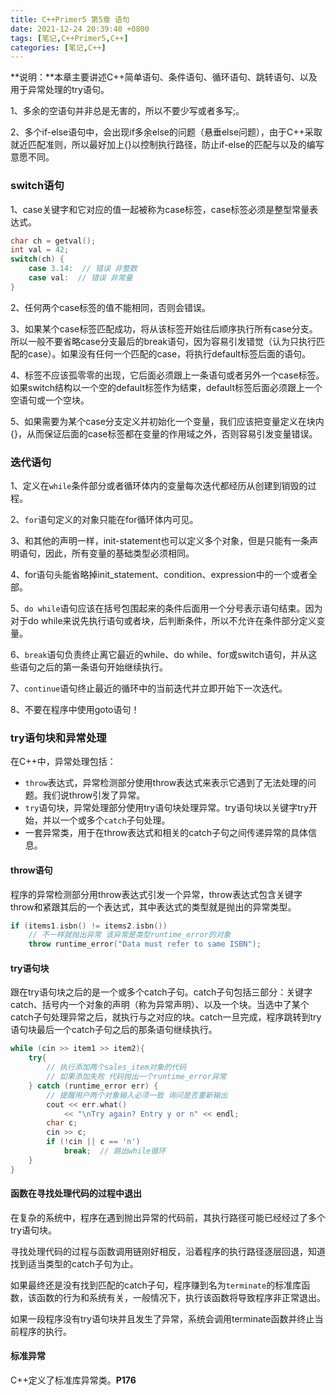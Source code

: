 ```yaml
---
title: C++Primer5 第5章 语句
date: 2021-12-24 20:39:40 +0800
tags: [笔记,C++Primer5,C++]
categories: [笔记,C++]
---
```


**说明：**本章主要讲述C++简单语句、条件语句、循环语句、跳转语句、以及用于异常处理的try语句。

1、多余的空语句并非总是无害的，所以不要少写或者多写;。

2、多个if-else语句中，会出现if多余else的问题（悬垂else问题），由于C++采取就近匹配准则，所以最好加上{}以控制执行路径，防止if-else的匹配与以及的编写意愿不同。

### switch语句

1、case关键字和它对应的值一起被称为case标签，case标签必须是整型常量表达式。

```c++
char ch = getval();
int val = 42;
switch(ch) {
    case 3.14:  // 错误 非整数
    case val:  // 错误 非常量
}
```

2、任何两个case标签的值不能相同，否则会错误。

3、如果某个case标签匹配成功，将从该标签开始往后顺序执行所有case分支。所以一般不要省略case分支最后的break语句，因为容易引发错觉（认为只执行匹配的case）。如果没有任何一个匹配的case，将执行default标签后面的语句。

4、标签不应该孤零零的出现，它后面必须跟上一条语句或者另外一个case标签。如果switch结构以一个空的default标签作为结束，default标签后面必须跟上一个空语句或一个空块。

5、如果需要为某个case分支定义并初始化一个变量，我们应该把变量定义在块内{}，从而保证后面的case标签都在变量的作用域之外，否则容易引发变量错误。

### 迭代语句

1、定义在`while`条件部分或者循环体内的变量每次迭代都经历从创建到销毁的过程。

2、`for`语句定义的对象只能在for循环体内可见。

3、和其他的声明一样，init-statement也可以定义多个对象，但是只能有一条声明语句，因此，所有变量的基础类型必须相同。

4、for语句头能省略掉init_statement、condition、expression中的一个或者全部。

5、`do while`语句应该在括号包围起来的条件后面用一个分号表示语句结束。因为对于do while来说先执行语句或者块，后判断条件，所以不允许在条件部分定义变量。

6、`break`语句负责终止离它最近的while、do while、for或switch语句，并从这些语句之后的第一条语句开始继续执行。

7、`continue`语句终止最近的循环中的当前迭代并立即开始下一次迭代。

8、不要在程序中使用goto语句！

### try语句块和异常处理

在C++中，异常处理包括：

* `throw`表达式，异常检测部分使用throw表达式来表示它遇到了无法处理的问题。我们说throw引发了异常。
* `try`语句块，异常处理部分使用try语句块处理异常。try语句块以关键字try开始，并以一个或多个`catch`子句处理。
* 一套异常类，用于在throw表达式和相关的catch子句之间传递异常的具体信息。

#### throw语句

程序的异常检测部分用throw表达式引发一个异常，throw表达式包含关键字throw和紧跟其后的一个表达式，其中表达式的类型就是抛出的异常类型。

```c++
if (items1.isbn() != items2.isbn())
    // 不一样就抛出异常 该异常是类型runtime_error的对象
    throw runtime_error("Data must refer to same ISBN");
```

#### try语句块

跟在try语句块之后的是一个或多个catch子句。catch子句包括三部分：关键字catch、括号内一个对象的声明（称为异常声明）、以及一个块。当选中了某个catch子句处理异常之后，就执行与之对应的块。catch一旦完成，程序跳转到try语句块最后一个catch子句之后的那条语句继续执行。

```c++
while (cin >> item1 >> item2){
	try{
		// 执行添加两个sales_item对象的代码
        // 如果添加失败 代码抛出一个runtime_error异常
    } catch (runtime_error err) {
		// 提醒用户两个对象输入必须一致 询问是否重新输出
        cout << err.what()
            << "\nTry again? Entry y or n" << endl;
        char c;
        cin >> c;
        if (!cin || c == 'n')
            break;  // 跳出while循环
    }
}
```

#### 函数在寻找处理代码的过程中退出

在复杂的系统中，程序在遇到抛出异常的代码前，其执行路径可能已经经过了多个try语句块。

寻找处理代码的过程与函数调用链刚好相反，沿着程序的执行路径逐层回退，知道找到适当类型的catch子句为止。

如果最终还是没有找到匹配的catch子句，程序赚到名为`terminate`的标准库函数，该函数的行为和系统有关，一般情况下，执行该函数将导致程序非正常退出。

如果一段程序没有try语句块并且发生了异常，系统会调用terminate函数并终止当前程序的执行。

#### 标准异常

C++定义了标准库异常类。**P176**

